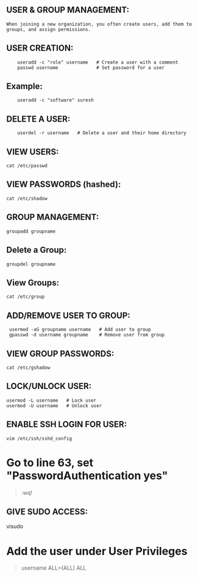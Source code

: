 USER & GROUP MANAGEMENT:
------------------------

    When joining a new organization, you often create users, add them to groups, and assign permissions.

 USER CREATION:
 -------------

        useradd -c "role" username   # Create a user with a comment
        passwd username              # Set password for a user


Example:
--------
        useradd -c "software" suresh

DELETE A USER:
--------------

        userdel -r username   # Delete a user and their home directory

VIEW USERS:
-----------

    cat /etc/passwd

VIEW PASSWORDS (hashed):
------------------------

    cat /etc/shadow
    

GROUP MANAGEMENT:
----------------

    groupadd groupname

Delete a Group:
--------------

    groupdel groupname

View Groups:
------------

    cat /etc/group

ADD/REMOVE USER TO GROUP:
-------------------------

     usermod -aG groupname username   # Add user to group
     gpasswd -d username groupname    # Remove user from group


VIEW GROUP PASSWORDS:
---------------------

    cat /etc/gshadow

LOCK/UNLOCK USER:
----------------

    usermod -L username   # Lock user
    usermod -U username   # Unlock user

ENABLE SSH LOGIN FOR USER:
--------------------------

    vim /etc/ssh/sshd_config
    
# Go to line 63, set "PasswordAuthentication yes"
> :wq!

GIVE SUDO ACCESS:
-----------------
visudo
# Add the user under User Privileges
> username   ALL=(ALL)   ALL



